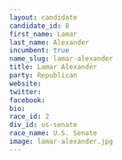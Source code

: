 ```yaml
---
layout: candidate
candidate_id: 8
first_name: Lamar
last_name: Alexander
incumbent: true
name_slug: lamar-alexander
title: Lamar Alexander
party: Republican
website: 
twitter: 
facebook: 
bio: 
race_id: 2
div_id: us-senate
race_name: U.S. Senate
image: lamar-alexander.jpg
---
```

